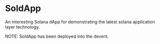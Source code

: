 # SoldApp

An interesting Solana dApp for demonstrating the latest solana application layer technology.

NOTE: SoldApp has been deployed into the devent.